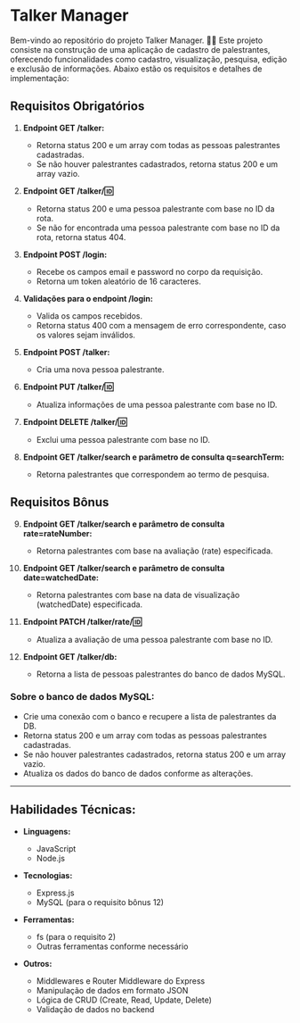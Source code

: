 # Talker Manager

Bem-vindo ao repositório do projeto Talker Manager. 👨‍💻 Este projeto consiste na construção de uma aplicação de cadastro de palestrantes, oferecendo funcionalidades como cadastro, visualização, pesquisa, edição e exclusão de informações. Abaixo estão os requisitos e detalhes de implementação:

## Requisitos Obrigatórios

1. **Endpoint GET /talker:**
   - Retorna status 200 e um array com todas as pessoas palestrantes cadastradas.
   - Se não houver palestrantes cadastrados, retorna status 200 e um array vazio.

2. **Endpoint GET /talker/:id:**
   - Retorna status 200 e uma pessoa palestrante com base no ID da rota.
   - Se não for encontrada uma pessoa palestrante com base no ID da rota, retorna status 404.

3. **Endpoint POST /login:**
   - Recebe os campos email e password no corpo da requisição.
   - Retorna um token aleatório de 16 caracteres.

4. **Validações para o endpoint /login:**
   - Valida os campos recebidos.
   - Retorna status 400 com a mensagem de erro correspondente, caso os valores sejam inválidos.

5. **Endpoint POST /talker:**
   - Cria uma nova pessoa palestrante.

6. **Endpoint PUT /talker/:id:**
   - Atualiza informações de uma pessoa palestrante com base no ID.

7. **Endpoint DELETE /talker/:id:**
   - Exclui uma pessoa palestrante com base no ID.

8. **Endpoint GET /talker/search e parâmetro de consulta q=searchTerm:**
   - Retorna palestrantes que correspondem ao termo de pesquisa.

## Requisitos Bônus

9. **Endpoint GET /talker/search e parâmetro de consulta rate=rateNumber:**
   - Retorna palestrantes com base na avaliação (rate) especificada.

10. **Endpoint GET /talker/search e parâmetro de consulta date=watchedDate:**
    - Retorna palestrantes com base na data de visualização (watchedDate) especificada.

11. **Endpoint PATCH /talker/rate/:id:**
    - Atualiza a avaliação de uma pessoa palestrante com base no ID.

12. **Endpoint GET /talker/db:**
    - Retorna a lista de pessoas palestrantes do banco de dados MySQL.

   ### Sobre o banco de dados MySQL:
   - Crie uma conexão com o banco e recupere a lista de palestrantes da DB.
   - Retorna status 200 e um array com todas as pessoas palestrantes cadastradas.
   - Se não houver palestrantes cadastrados, retorna status 200 e um array vazio.
   - Atualiza os dados do banco de dados conforme as alterações.

---

## Habilidades Técnicas:

- **Linguagens:**
  - JavaScript
  - Node.js

- **Tecnologias:**
  - Express.js
  - MySQL (para o requisito bônus 12)

- **Ferramentas:**
  - fs (para o requisito 2)
  - Outras ferramentas conforme necessário

- **Outros:**
  - Middlewares e Router Middleware do Express
  - Manipulação de dados em formato JSON
  - Lógica de CRUD (Create, Read, Update, Delete)
  - Validação de dados no backend
